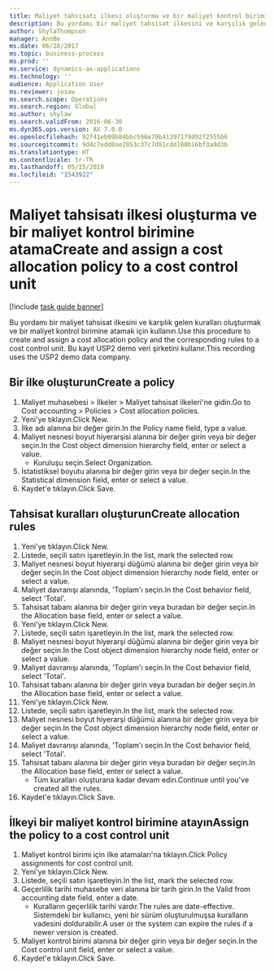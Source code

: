 ```yaml
---
title: Maliyet tahsisatı ilkesi oluşturma ve bir maliyet kontrol birimine atama
description: Bu yordamı bir maliyet tahsisat ilkesini ve karşılık gelen kuralları oluşturmak ve bir maliyet kontrol birimine atamak için kullanın.
author: ShylaThompson
manager: AnnBe
ms.date: 06/28/2017
ms.topic: business-process
ms.prod: ''
ms.service: dynamics-ax-applications
ms.technology: ''
audience: Application User
ms.reviewer: josaw
ms.search.scope: Operations
ms.search.region: Global
ms.author: shylaw
ms.search.validFrom: 2016-06-30
ms.dyn365.ops.version: AX 7.0.0
ms.openlocfilehash: 92f41eb99b84bbc596e79b413971f9d92f2555b6
ms.sourcegitcommit: 9d4c7edd0ae2053c37c7d81cdd180b16bf3a9d3b
ms.translationtype: HT
ms.contentlocale: tr-TR
ms.lasthandoff: 05/15/2019
ms.locfileid: "1543922"
---
```

# <a name="create-and-assign-a-cost-allocation-policy-to-a-cost-control-unit"></a><span data-ttu-id="b6cb9-103">Maliyet tahsisatı ilkesi oluşturma ve bir maliyet kontrol birimine atama</span><span class="sxs-lookup"><span data-stu-id="b6cb9-103">Create and assign a cost allocation policy to a cost control unit</span></span>

[!include [task guide banner](../../includes/task-guide-banner.md)]

<span data-ttu-id="b6cb9-104">Bu yordamı bir maliyet tahsisat ilkesini ve karşılık gelen kuralları oluşturmak ve bir maliyet kontrol birimine atamak için kullanın.</span><span class="sxs-lookup"><span data-stu-id="b6cb9-104">Use this procedure to create and assign a cost allocation policy and the corresponding rules to a cost control unit.</span></span> <span data-ttu-id="b6cb9-105">Bu kayıt USP2 demo veri şirketini kullanır.</span><span class="sxs-lookup"><span data-stu-id="b6cb9-105">This recording uses the USP2 demo data company.</span></span>


## <a name="create-a-policy"></a><span data-ttu-id="b6cb9-106">Bir ilke oluşturun</span><span class="sxs-lookup"><span data-stu-id="b6cb9-106">Create a policy</span></span>
1. <span data-ttu-id="b6cb9-107">Maliyet muhasebesi > İlkeler > Maliyet tahsisat ilkeleri'ne gidin.</span><span class="sxs-lookup"><span data-stu-id="b6cb9-107">Go to Cost accounting > Policies > Cost allocation policies.</span></span>
2. <span data-ttu-id="b6cb9-108">Yeni'ye tıklayın.</span><span class="sxs-lookup"><span data-stu-id="b6cb9-108">Click New.</span></span>
3. <span data-ttu-id="b6cb9-109">İlke adı alanına bir değer girin.</span><span class="sxs-lookup"><span data-stu-id="b6cb9-109">In the Policy name field, type a value.</span></span>
4. <span data-ttu-id="b6cb9-110">Maliyet nesnesi boyut hiyerarşisi alanına bir değer girin veya bir değer seçin.</span><span class="sxs-lookup"><span data-stu-id="b6cb9-110">In the Cost object dimension hierarchy field, enter or select a value.</span></span>
    * <span data-ttu-id="b6cb9-111">Kuruluşu seçin.</span><span class="sxs-lookup"><span data-stu-id="b6cb9-111">Select Organization.</span></span>  
5. <span data-ttu-id="b6cb9-112">İstatistiksel boyutu alanına bir değer girin veya bir değer seçin.</span><span class="sxs-lookup"><span data-stu-id="b6cb9-112">In the Statistical dimension field, enter or select a value.</span></span>
6. <span data-ttu-id="b6cb9-113">Kaydet'e tıklayın.</span><span class="sxs-lookup"><span data-stu-id="b6cb9-113">Click Save.</span></span>

## <a name="create-allocation-rules"></a><span data-ttu-id="b6cb9-114">Tahsisat kuralları oluşturun</span><span class="sxs-lookup"><span data-stu-id="b6cb9-114">Create allocation rules</span></span>
1. <span data-ttu-id="b6cb9-115">Yeni'ye tıklayın.</span><span class="sxs-lookup"><span data-stu-id="b6cb9-115">Click New.</span></span>
2. <span data-ttu-id="b6cb9-116">Listede, seçili satırı işaretleyin.</span><span class="sxs-lookup"><span data-stu-id="b6cb9-116">In the list, mark the selected row.</span></span>
3. <span data-ttu-id="b6cb9-117">Maliyet nesnesi boyut hiyerarşi düğümü alanına bir değer girin veya bir değer seçin.</span><span class="sxs-lookup"><span data-stu-id="b6cb9-117">In the Cost object dimension hierarchy node field, enter or select a value.</span></span>
4. <span data-ttu-id="b6cb9-118">Maliyet davranışı alanında, 'Toplam'ı seçin.</span><span class="sxs-lookup"><span data-stu-id="b6cb9-118">In the Cost behavior field, select 'Total'.</span></span>
5. <span data-ttu-id="b6cb9-119">Tahsisat tabanı alanına bir değer girin veya buradan bir değer seçin.</span><span class="sxs-lookup"><span data-stu-id="b6cb9-119">In the Allocation base field, enter or select a value.</span></span>
6. <span data-ttu-id="b6cb9-120">Yeni'ye tıklayın.</span><span class="sxs-lookup"><span data-stu-id="b6cb9-120">Click New.</span></span>
7. <span data-ttu-id="b6cb9-121">Listede, seçili satırı işaretleyin.</span><span class="sxs-lookup"><span data-stu-id="b6cb9-121">In the list, mark the selected row.</span></span>
8. <span data-ttu-id="b6cb9-122">Maliyet nesnesi boyut hiyerarşi düğümü alanına bir değer girin veya bir değer seçin.</span><span class="sxs-lookup"><span data-stu-id="b6cb9-122">In the Cost object dimension hierarchy node field, enter or select a value.</span></span>
9. <span data-ttu-id="b6cb9-123">Maliyet davranışı alanında, 'Toplam'ı seçin.</span><span class="sxs-lookup"><span data-stu-id="b6cb9-123">In the Cost behavior field, select 'Total'.</span></span>
10. <span data-ttu-id="b6cb9-124">Tahsisat tabanı alanına bir değer girin veya buradan bir değer seçin.</span><span class="sxs-lookup"><span data-stu-id="b6cb9-124">In the Allocation base field, enter or select a value.</span></span>
11. <span data-ttu-id="b6cb9-125">Yeni'ye tıklayın.</span><span class="sxs-lookup"><span data-stu-id="b6cb9-125">Click New.</span></span>
12. <span data-ttu-id="b6cb9-126">Listede, seçili satırı işaretleyin.</span><span class="sxs-lookup"><span data-stu-id="b6cb9-126">In the list, mark the selected row.</span></span>
13. <span data-ttu-id="b6cb9-127">Maliyet nesnesi boyut hiyerarşi düğümü alanına bir değer girin veya bir değer seçin.</span><span class="sxs-lookup"><span data-stu-id="b6cb9-127">In the Cost object dimension hierarchy node field, enter or select a value.</span></span>
14. <span data-ttu-id="b6cb9-128">Maliyet davranışı alanında, 'Toplam'ı seçin.</span><span class="sxs-lookup"><span data-stu-id="b6cb9-128">In the Cost behavior field, select 'Total'.</span></span>
15. <span data-ttu-id="b6cb9-129">Tahsisat tabanı alanına bir değer girin veya buradan bir değer seçin.</span><span class="sxs-lookup"><span data-stu-id="b6cb9-129">In the Allocation base field, enter or select a value.</span></span>
    * <span data-ttu-id="b6cb9-130">Tüm kuralları oluşturana kadar devam edin.</span><span class="sxs-lookup"><span data-stu-id="b6cb9-130">Continue until you've created all the rules.</span></span>  
16. <span data-ttu-id="b6cb9-131">Kaydet'e tıklayın.</span><span class="sxs-lookup"><span data-stu-id="b6cb9-131">Click Save.</span></span>

## <a name="assign-the-policy-to-a-cost-control-unit"></a><span data-ttu-id="b6cb9-132">İlkeyi bir maliyet kontrol birimine atayın</span><span class="sxs-lookup"><span data-stu-id="b6cb9-132">Assign the policy to a cost control unit</span></span>
1. <span data-ttu-id="b6cb9-133">Maliyet kontrol birimi için ilke atamaları'na tıklayın.</span><span class="sxs-lookup"><span data-stu-id="b6cb9-133">Click Policy assignments for cost control unit.</span></span>
2. <span data-ttu-id="b6cb9-134">Yeni'ye tıklayın.</span><span class="sxs-lookup"><span data-stu-id="b6cb9-134">Click New.</span></span>
3. <span data-ttu-id="b6cb9-135">Listede, seçili satırı işaretleyin.</span><span class="sxs-lookup"><span data-stu-id="b6cb9-135">In the list, mark the selected row.</span></span>
4. <span data-ttu-id="b6cb9-136">Geçerlilik tarihi muhasebe veri alanına bir tarih girin.</span><span class="sxs-lookup"><span data-stu-id="b6cb9-136">In the Valid from accounting date field, enter a date.</span></span>
    * <span data-ttu-id="b6cb9-137">Kuralların geçerlilik tarihi vardır.</span><span class="sxs-lookup"><span data-stu-id="b6cb9-137">The rules are date-effective.</span></span> <span data-ttu-id="b6cb9-138">Sistemdeki bir kullanıcı, yeni bir sürüm oluşturulmuşsa kuralların vadesini doldurabilir.</span><span class="sxs-lookup"><span data-stu-id="b6cb9-138">A user or the system can expire the rules if a newer version is created.</span></span>  
5. <span data-ttu-id="b6cb9-139">Maliyet kontrol birimi alanına bir değer girin veya bir değer seçin.</span><span class="sxs-lookup"><span data-stu-id="b6cb9-139">In the Cost control unit field, enter or select a value.</span></span>
6. <span data-ttu-id="b6cb9-140">Kaydet'e tıklayın.</span><span class="sxs-lookup"><span data-stu-id="b6cb9-140">Click Save.</span></span>

